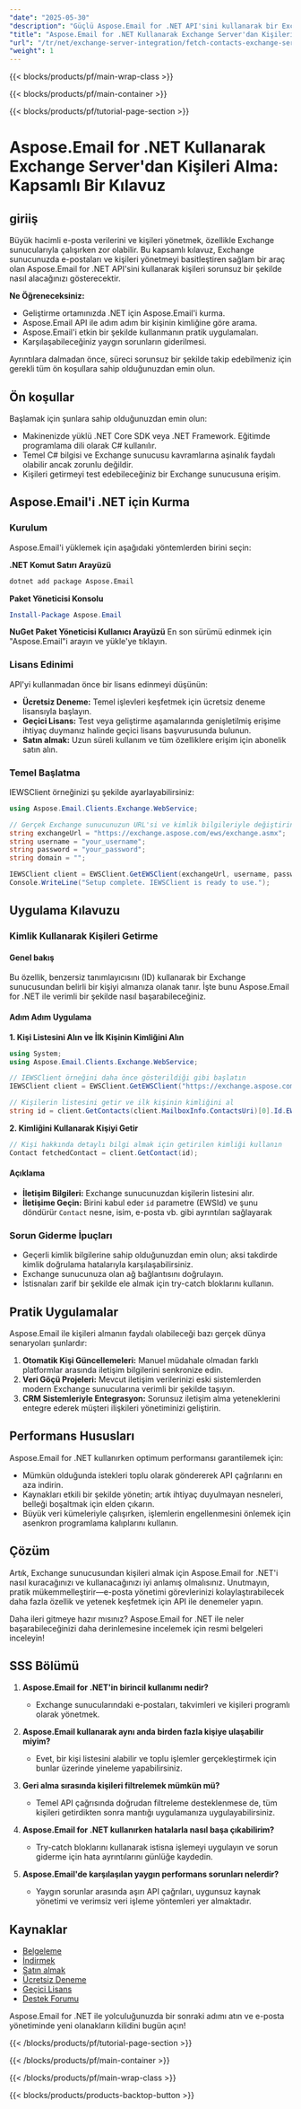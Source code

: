 ```yaml
---
"date": "2025-05-30"
"description": "Güçlü Aspose.Email for .NET API'sini kullanarak bir Exchange sunucusundan kişileri etkili bir şekilde nasıl alacağınızı öğrenin. Sorunsuz entegrasyon ve yönetim için adım adım kılavuzumuzu izleyin."
"title": "Aspose.Email for .NET Kullanarak Exchange Server'dan Kişileri Nasıl Alırsınız? Kapsamlı Bir Kılavuz"
"url": "/tr/net/exchange-server-integration/fetch-contacts-exchange-server-aspose-email-net/"
"weight": 1
---
```


{{< blocks/products/pf/main-wrap-class >}}

{{< blocks/products/pf/main-container >}}

{{< blocks/products/pf/tutorial-page-section >}}
# Aspose.Email for .NET Kullanarak Exchange Server'dan Kişileri Alma: Kapsamlı Bir Kılavuz

## giriiş

Büyük hacimli e-posta verilerini ve kişileri yönetmek, özellikle Exchange sunucularıyla çalışırken zor olabilir. Bu kapsamlı kılavuz, Exchange sunucunuzda e-postaları ve kişileri yönetmeyi basitleştiren sağlam bir araç olan Aspose.Email for .NET API'sini kullanarak kişileri sorunsuz bir şekilde nasıl alacağınızı gösterecektir.

**Ne Öğreneceksiniz:**
- Geliştirme ortamınızda .NET için Aspose.Email'i kurma.
- Aspose.Email API ile adım adım bir kişinin kimliğine göre arama.
- Aspose.Email'i etkin bir şekilde kullanmanın pratik uygulamaları.
- Karşılaşabileceğiniz yaygın sorunların giderilmesi.

Ayrıntılara dalmadan önce, süreci sorunsuz bir şekilde takip edebilmeniz için gerekli tüm ön koşullara sahip olduğunuzdan emin olun.

## Ön koşullar

Başlamak için şunlara sahip olduğunuzdan emin olun:
- Makinenizde yüklü .NET Core SDK veya .NET Framework. Eğitimde programlama dili olarak C# kullanılır.
- Temel C# bilgisi ve Exchange sunucusu kavramlarına aşinalık faydalı olabilir ancak zorunlu değildir.
- Kişileri getirmeyi test edebileceğiniz bir Exchange sunucusuna erişim.

## Aspose.Email'i .NET için Kurma

### Kurulum

Aspose.Email'i yüklemek için aşağıdaki yöntemlerden birini seçin:

**.NET Komut Satırı Arayüzü**
```bash
dotnet add package Aspose.Email
```

**Paket Yöneticisi Konsolu**
```powershell
Install-Package Aspose.Email
```

**NuGet Paket Yöneticisi Kullanıcı Arayüzü**
En son sürümü edinmek için "Aspose.Email"i arayın ve yükle'ye tıklayın.

### Lisans Edinimi

API'yi kullanmadan önce bir lisans edinmeyi düşünün:
- **Ücretsiz Deneme:** Temel işlevleri keşfetmek için ücretsiz deneme lisansıyla başlayın.
- **Geçici Lisans:** Test veya geliştirme aşamalarında genişletilmiş erişime ihtiyaç duymanız halinde geçici lisans başvurusunda bulunun.
- **Satın almak:** Uzun süreli kullanım ve tüm özelliklere erişim için abonelik satın alın.

### Temel Başlatma

IEWSClient örneğinizi şu şekilde ayarlayabilirsiniz:

```csharp
using Aspose.Email.Clients.Exchange.WebService;

// Gerçek Exchange sunucunuzun URL'si ve kimlik bilgileriyle değiştirin
string exchangeUrl = "https://exchange.aspose.com/ews/exchange.asmx";
string username = "your_username";
string password = "your_password";
string domain = "";

IEWSClient client = EWSClient.GetEWSClient(exchangeUrl, username, password, domain);
Console.WriteLine("Setup complete. IEWSClient is ready to use.");
```

## Uygulama Kılavuzu

### Kimlik Kullanarak Kişileri Getirme

#### Genel bakış

Bu özellik, benzersiz tanımlayıcısını (ID) kullanarak bir Exchange sunucusundan belirli bir kişiyi almanıza olanak tanır. İşte bunu Aspose.Email for .NET ile verimli bir şekilde nasıl başarabileceğiniz.

#### Adım Adım Uygulama

**1. Kişi Listesini Alın ve İlk Kişinin Kimliğini Alın**

```csharp
using System;
using Aspose.Email.Clients.Exchange.WebService;

// IEWSClient örneğini daha önce gösterildiği gibi başlatın
IEWSClient client = EWSClient.GetEWSClient("https://exchange.aspose.com/ews/exchange.asmx", "asposemail.test3", "Aspose2016", "");

// Kişilerin listesini getir ve ilk kişinin kimliğini al
string id = client.GetContacts(client.MailboxInfo.ContactsUri)[0].Id.EWSId;
```

**2. Kimliğini Kullanarak Kişiyi Getir**

```csharp
// Kişi hakkında detaylı bilgi almak için getirilen kimliği kullanın
Contact fetchedContact = client.GetContact(id);
```

#### Açıklama
- **İletişim Bilgileri:** Exchange sunucunuzdan kişilerin listesini alır.
- **İletişime Geçin:** Birini kabul eder `id` parametre (EWSId) ve şunu döndürür `Contact` nesne, isim, e-posta vb. gibi ayrıntıları sağlayarak

### Sorun Giderme İpuçları

- Geçerli kimlik bilgilerine sahip olduğunuzdan emin olun; aksi takdirde kimlik doğrulama hatalarıyla karşılaşabilirsiniz.
- Exchange sunucunuza olan ağ bağlantısını doğrulayın.
- İstisnaları zarif bir şekilde ele almak için try-catch bloklarını kullanın.

## Pratik Uygulamalar

Aspose.Email ile kişileri almanın faydalı olabileceği bazı gerçek dünya senaryoları şunlardır:

1. **Otomatik Kişi Güncellemeleri:** Manuel müdahale olmadan farklı platformlar arasında iletişim bilgilerini senkronize edin.
2. **Veri Göçü Projeleri:** Mevcut iletişim verilerinizi eski sistemlerden modern Exchange sunucularına verimli bir şekilde taşıyın.
3. **CRM Sistemleriyle Entegrasyon:** Sorunsuz iletişim alma yeteneklerini entegre ederek müşteri ilişkileri yönetiminizi geliştirin.

## Performans Hususları

Aspose.Email for .NET kullanırken optimum performansı garantilemek için:
- Mümkün olduğunda istekleri toplu olarak göndererek API çağrılarını en aza indirin.
- Kaynakları etkili bir şekilde yönetin; artık ihtiyaç duyulmayan nesneleri, belleği boşaltmak için elden çıkarın.
- Büyük veri kümeleriyle çalışırken, işlemlerin engellenmesini önlemek için asenkron programlama kalıplarını kullanın.

## Çözüm

Artık, Exchange sunucusundan kişileri almak için Aspose.Email for .NET'i nasıl kuracağınızı ve kullanacağınızı iyi anlamış olmalısınız. Unutmayın, pratik mükemmelleştirir—e-posta yönetimi görevlerinizi kolaylaştırabilecek daha fazla özellik ve yetenek keşfetmek için API ile denemeler yapın.

Daha ileri gitmeye hazır mısınız? Aspose.Email for .NET ile neler başarabileceğinizi daha derinlemesine incelemek için resmi belgeleri inceleyin!

## SSS Bölümü

1. **Aspose.Email for .NET'in birincil kullanımı nedir?**
   - Exchange sunucularındaki e-postaları, takvimleri ve kişileri programlı olarak yönetmek.

2. **Aspose.Email kullanarak aynı anda birden fazla kişiye ulaşabilir miyim?**
   - Evet, bir kişi listesini alabilir ve toplu işlemler gerçekleştirmek için bunlar üzerinde yineleme yapabilirsiniz.

3. **Geri alma sırasında kişileri filtrelemek mümkün mü?**
   - Temel API çağrısında doğrudan filtreleme desteklenmese de, tüm kişileri getirdikten sonra mantığı uygulamanıza uygulayabilirsiniz.

4. **Aspose.Email for .NET kullanırken hatalarla nasıl başa çıkabilirim?**
   - Try-catch bloklarını kullanarak istisna işlemeyi uygulayın ve sorun giderme için hata ayrıntılarını günlüğe kaydedin.

5. **Aspose.Email'de karşılaşılan yaygın performans sorunları nelerdir?**
   - Yaygın sorunlar arasında aşırı API çağrıları, uygunsuz kaynak yönetimi ve verimsiz veri işleme yöntemleri yer almaktadır.

## Kaynaklar
- [Belgeleme](https://reference.aspose.com/email/net/)
- [İndirmek](https://releases.aspose.com/email/net/)
- [Satın almak](https://purchase.aspose.com/buy)
- [Ücretsiz Deneme](https://releases.aspose.com/email/net/)
- [Geçici Lisans](https://purchase.aspose.com/temporary-license/)
- [Destek Forumu](https://forum.aspose.com/c/email/10)

Aspose.Email for .NET ile yolculuğunuzda bir sonraki adımı atın ve e-posta yönetiminde yeni olanakların kilidini bugün açın!

{{< /blocks/products/pf/tutorial-page-section >}}

{{< /blocks/products/pf/main-container >}}

{{< /blocks/products/pf/main-wrap-class >}}

{{< blocks/products/products-backtop-button >}}
